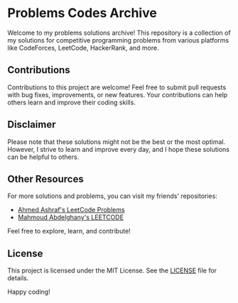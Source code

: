 # Problems Codes Archive

Welcome to my problems solutions archive! This repository is a collection of my solutions for competitive programming problems from various platforms like CodeForces, LeetCode, HackerRank, and more.

## Contributions

Contributions to this project are welcome! Feel free to submit pull requests with bug fixes, improvements, or new features. Your contributions can help others learn and improve their coding skills.

## Disclaimer

Please note that these solutions might not be the best or the most optimal. However, I strive to learn and improve every day, and I hope these solutions can be helpful to others.

## Other Resources

For more solutions and problems, you can visit my friends' repositories:
- [Ahmed Ashraf's LeetCode Problems](https://github.com/AhmedIAshraf/LeetCode-Problems.git)
- [Mahmoud Abdelghany's LEETCODE](https://github.com/mahmoud1512/LEETCODE)


Feel free to explore, learn, and contribute!

## License

This project is licensed under the MIT License. See the [LICENSE](LICENSE) file for details.


Happy coding!
